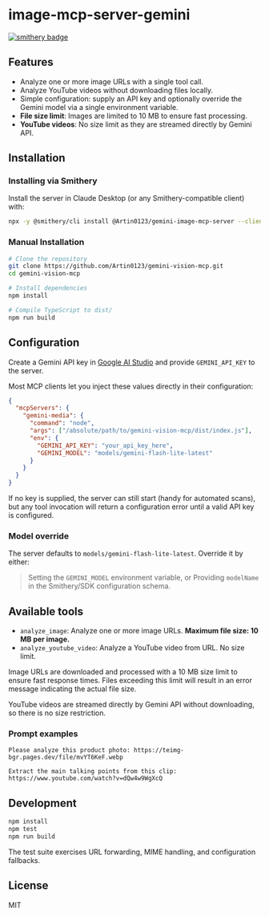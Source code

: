 # image-mcp-server-gemini

[![smithery badge](https://smithery.ai/badge/@Artin0123/gemini-image-mcp-server)](https://smithery.ai/server/@Artin0123/gemini-image-mcp-server)

## Features

- Analyze one or more image URLs with a single tool call.
- Analyze YouTube videos without downloading files locally.
- Simple configuration: supply an API key and optionally override the Gemini model via a single environment variable.
- **File size limit**: Images are limited to 10 MB to ensure fast processing.
- **YouTube videos**: No size limit as they are streamed directly by Gemini API.

## Installation

### Installing via Smithery

Install the server in Claude Desktop (or any Smithery-compatible client) with:

```bash
npx -y @smithery/cli install @Artin0123/gemini-image-mcp-server --client claude
```

### Manual Installation

```bash
# Clone the repository
git clone https://github.com/Artin0123/gemini-vision-mcp.git
cd gemini-vision-mcp

# Install dependencies
npm install

# Compile TypeScript to dist/
npm run build
```

## Configuration

Create a Gemini API key in [Google AI Studio](https://aistudio.google.com/app/apikey) and provide `GEMINI_API_KEY` to the server.

Most MCP clients let you inject these values directly in their configuration:

```json
{
  "mcpServers": {
    "gemini-media": {
      "command": "node",
      "args": ["/absolute/path/to/gemini-vision-mcp/dist/index.js"],
      "env": {
        "GEMINI_API_KEY": "your_api_key_here",
        "GEMINI_MODEL": "models/gemini-flash-lite-latest"
      }
    }
  }
}
```

If no key is supplied, the server can still start (handy for automated scans), but any tool invocation will return a configuration error until a valid API key is configured.

### Model override

The server defaults to `models/gemini-flash-lite-latest`. Override it by either:

> Setting the `GEMINI_MODEL` environment variable, or Providing `modelName` in the Smithery/SDK configuration schema.

## Available tools

- `analyze_image`: Analyze one or more image URLs. **Maximum file size: 10 MB per image.**
- `analyze_youtube_video`: Analyze a YouTube video from URL. No size limit.

Image URLs are downloaded and processed with a 10 MB size limit to ensure fast response times. Files exceeding this limit will result in an error message indicating the actual file size.

YouTube videos are streamed directly by Gemini API without downloading, so there is no size restriction.

### Prompt examples

```
Please analyze this product photo: https://teimg-bgr.pages.dev/file/mvYT6KeF.webp
```

```
Extract the main talking points from this clip: https://www.youtube.com/watch?v=dQw4w9WgXcQ
```

## Development

```bash
npm install
npm test
npm run build
```

The test suite exercises URL forwarding, MIME handling, and configuration fallbacks.

## License

MIT
